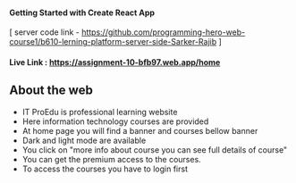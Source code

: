 #### Getting Started with Create React App
[ server code link - https://github.com/programming-hero-web-course1/b610-lerning-platform-server-side-Sarker-Rajib ]

#### Live Link : https://assignment-10-bfb97.web.app/home

## About the web
* IT ProEdu is professional learning website
* Here information technology courses are provided
* At home page you will find a banner and courses bellow banner
* Dark and light mode are available
* You click on "more info about course you can see full details of course"
* You can get the premium access to the courses.
* To access the courses you have to login first